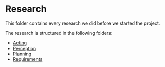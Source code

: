# Research

This folder contains every research we did before we started the project.

The research is structured in the following folders:

- [Acting](./acting/README.md)
- [Perception](./perception/README.md)
- [Planning](./planning/README.md)
- [Requirements](./requirements/README.md)
